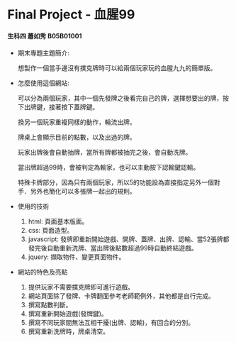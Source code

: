 # Final Project - 血腥99
#### 生科四 蕭如秀 B05B01001

* 期末專題主題簡介:

	想製作一個當手邊沒有撲克牌時可以給兩個玩家玩的血腥九九的簡單版。

* 怎麼使用這個網站:

	可以分為兩個玩家，其中一個先發牌之後看完自己的牌，選擇想要出的牌，按下出牌鍵，接著按下蓋牌鍵。
	
	換另一個玩家重複同樣的動作，輪流出牌。

	牌桌上會顯示目前的點數，以及出過的牌。
	
	玩家出牌後會自動抽牌，當所有牌都被抽完之後，會自動洗牌。
	
	當出牌超過99時，會被判定為輸家，也可以主動按下認輸鍵認輸。
	
	特殊卡牌部分，因為只有兩個玩家，所以5的功能設為直接指定另外一個對手．另外也簡化可以多張牌一起出的規則。

* 使用的技術
	1. html: 頁面基本版面。
	2. css: 頁面造型。
	3. javascript: 發牌即重新開始遊戲、開牌、蓋牌、出牌、認輸、當52張牌都發完後自動重新洗牌、當出牌後點數超過99時自動終結遊戲。
	4. jquery: 擷取物件、變更頁面物件。 
	
* 網站的特色及亮點
	1. 提供玩家不需要撲克牌即可進行遊戲。
	2. 網站頁面除了發牌、卡牌翻面參考老師範例外，其他都是自行完成。 
	3. 撰寫點數判斷。
	4. 撰寫重新開始遊戲(發牌鍵)。
	5. 撰寫不同玩家間無法互相干擾(出牌、認輸)，有回合的分別。
	6. 撰寫重新洗牌時，牌桌清空。
	



